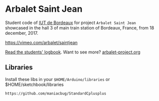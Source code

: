 # Arbalet Saint Jean

Student code of [IUT de Bordeaux](http://iut.u-bordeaux.fr) for project `Arbalet Saint Jean` showcased in the hall 3 of main train station of Bordeaux, France, from 18 december, 2017.

https://vimeo.com/arbalet/saintjean

[Read the students' logbook](http://talk.arbalet-project.org/t/arbalet-st-jean-en/43/).
Want to see more? [arbalet-project.org](http://arbalet-project.org/)

## Libraries
Install these libs in your `$HOME/Arduino/libraries` or $HOME/sketchbook/libraries

```
https://github.com/maniacbug/StandardCplusplus
```
